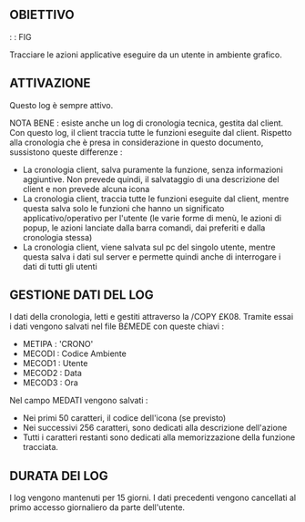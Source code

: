 ## OBIETTIVO
 :  : FIG

Tracciare le azioni applicative eseguire da un utente in ambiente grafico.

## ATTIVAZIONE

Questo log è sempre attivo.

NOTA BENE :  esiste anche un log di cronologia tecnica, gestita dal client. Con questo log, il client traccia tutte le funzioni eseguite dal client. Rispetto alla cronologia che è presa in considerazione in questo documento, sussistono queste differenze : 
* La cronologia client, salva puramente la funzione, senza informazioni aggiuntive. Non prevede quindi, il salvataggio di una descrizione del client e non prevede alcuna icona
* La cronologia client, traccia tutte le funzioni eseguite dal client, mentre questa salva solo le funzioni che hanno un significato applicativo/operativo per l'utente (le varie forme di menù, le azioni di popup, le azioni lanciate dalla barra comandi, dai preferiti e dalla cronologia stessa)
* La cronologia client, viene salvata sul pc del singolo utente, mentre questa salva i dati sul server e permette quindi anche di interrogare i dati di tutti gli utenti

## GESTIONE DATI DEL LOG

I dati della cronologia, letti e gestiti attraverso la /COPY £K08. Tramite essai i dati vengono salvati nel file B£MEDE con queste chiavi : 
* METIPA :  'CRONO'
* MECODI :  Codice Ambiente
* MECOD1 :  Utente
* MECOD2 :  Data
* MECOD3 :  Ora

Nel campo MEDATI vengono salvati : 
* Nei primi 50 caratteri, il codice dell'icona (se previsto)
* Nei successivi 256 caratteri, sono dedicati alla descrizione dell'azione
* Tutti i caratteri restanti sono dedicati alla memorizzazione della funzione tracciata.

## DURATA DEI LOG

I log vengono mantenuti per 15 giorni. I dati precedenti vengono cancellati al primo accesso giornaliero da parte dell'utente.

